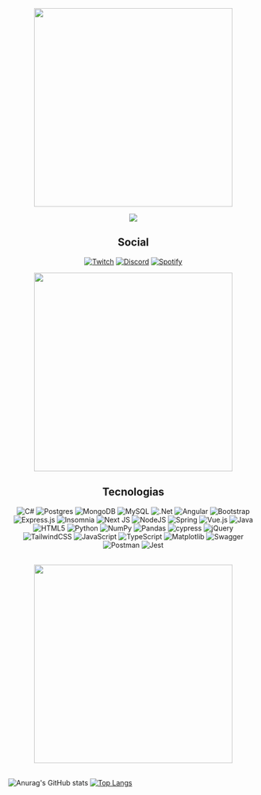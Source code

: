 <div align = "center">
<img src="https://media1.giphy.com/media/v1.Y2lkPTc5MGI3NjExODBnN2gzYmU0M29hZjl4YzR1MHAxZGtmazRjZ2U2djR6amUyaXM4NyZlcD12MV9pbnRlcm5hbF9naWZfYnlfaWQmY3Q9Zw/eMpDBxxTzKety/giphy.webp" width = "400" />
</div>

<div align ="center">

![](https://komarev.com/ghpvc/?username=stevopablo&color=blueviolet)

</div>

<h2 align = "center">Social</h2>
<div align = "center">

[![Twitch](https://img.shields.io/badge/Twitch-%239146FF.svg?style=for-the-badge&logo=Twitch&logoColor=white)](https://www.twitch.tv/aynnier)
[![Discord](https://img.shields.io/badge/Discord-%235865F2.svg?style=for-the-badge&logo=discord&logoColor=white)]()
[![Spotify](https://img.shields.io/badge/Spotify-1ED760?style=for-the-badge&logo=spotify&logoColor=white)](https://open.spotify.com/playlist/28rjHkiHv7mIb2HIs1ab5w?si=87ce1fa774e649e2)

<img src="https://media1.giphy.com/media/v1.Y2lkPTc5MGI3NjExaWd1cGtycTV4azIzMXVjdmo1Y3puOHp3YmZ2d2Q0YXJjc3c0YmVzeiZlcD12MV9pbnRlcm5hbF9naWZfYnlfaWQmY3Q9Zw/z7wIVXPnpm1DiJDdsU/giphy.webp" width = "400"/>

</div>
<!-- ### Skills -->
<h2 align = "center">Tecnologias</h2>


<div align ="center">

<p align="left">
 
  ![C#](https://img.shields.io/badge/c%23-%23239120.svg?style=for-the-badge&logo=csharp&logoColor=white)
  ![Postgres](https://img.shields.io/badge/postgres-%23316192.svg?style=for-the-badge&logo=postgresql&logoColor=white)
  ![MongoDB](https://img.shields.io/badge/MongoDB-%234ea94b.svg?style=for-the-badge&logo=mongodb&logoColor=white)
  ![MySQL](https://img.shields.io/badge/mysql-4479A1.svg?style=for-the-badge&logo=mysql&logoColor=white)
  ![.Net](https://img.shields.io/badge/.NET-5C2D91?style=for-the-badge&logo=.net&logoColor=white)
  ![Angular](https://img.shields.io/badge/angular-%23DD0031.svg?style=for-the-badge&logo=angular&logoColor=white)
  ![Bootstrap](https://img.shields.io/badge/bootstrap-%238511FA.svg?style=for-the-badge&logo=bootstrap&logoColor=white)
  ![Express.js](https://img.shields.io/badge/express.js-%23404d59.svg?style=for-the-badge&logo=express&logoColor=%2361DAFB)
  ![Insomnia](https://img.shields.io/badge/Insomnia-black?style=for-the-badge&logo=insomnia&logoColor=5849BE)
  ![Next JS](https://img.shields.io/badge/Next-black?style=for-the-badge&logo=next.js&logoColor=white)
  ![NodeJS](https://img.shields.io/badge/node.js-6DA55F?style=for-the-badge&logo=node.js&logoColor=white)
  ![Spring](https://img.shields.io/badge/spring-%236DB33F.svg?style=for-the-badge&logo=spring&logoColor=white)
  ![Vue.js](https://img.shields.io/badge/vuejs-%2335495e.svg?style=for-the-badge&logo=vuedotjs&logoColor=%234FC08D)
  ![Java](https://img.shields.io/badge/java-%23ED8B00.svg?style=for-the-badge&logo=openjdk&logoColor=white)
  ![HTML5](https://img.shields.io/badge/html5-%23E34F26.svg?style=for-the-badge&logo=html5&logoColor=white)
  ![Python](https://img.shields.io/badge/python-3670A0?style=for-the-badge&logo=python&logoColor=ffdd54)
  ![NumPy](https://img.shields.io/badge/numpy-%23013243.svg?style=for-the-badge&logo=numpy&logoColor=white)
  ![Pandas](https://img.shields.io/badge/pandas-%23150458.svg?style=for-the-badge&logo=pandas&logoColor=white)
  ![cypress](https://img.shields.io/badge/-cypress-%23E5E5E5?style=for-the-badge&logo=cypress&logoColor=058a5e)
  ![jQuery](https://img.shields.io/badge/jquery-%230769AD.svg?style=for-the-badge&logo=jquery&logoColor=white)
  ![TailwindCSS](https://img.shields.io/badge/tailwindcss-%2338B2AC.svg?style=for-the-badge&logo=tailwind-css&logoColor=white)
  ![JavaScript](https://img.shields.io/badge/javascript-%23323330.svg?style=for-the-badge&logo=javascript&logoColor=%23F7DF1E)
  ![TypeScript](https://img.shields.io/badge/typescript-%23007ACC.svg?style=for-the-badge&logo=typescript&logoColor=white)
  ![Matplotlib](https://img.shields.io/badge/Matplotlib-%23ffffff.svg?style=for-the-badge&logo=Matplotlib&logoColor=black)
  ![Swagger](https://img.shields.io/badge/-Swagger-%23Clojure?style=for-the-badge&logo=swagger&logoColor=white)
  ![Postman](https://img.shields.io/badge/Postman-FF6C37?style=for-the-badge&logo=postman&logoColor=white)
  ![Jest](https://img.shields.io/badge/-jest-%23C21325?style=for-the-badge&logo=jest&logoColor=white)
  
</p>

</div>
<br>

<div align = "center">
<img src="https://media0.giphy.com/media/v1.Y2lkPTc5MGI3NjExbGs3bmpqejNhMHl3d2JkdXpjMzJsMm9lcjBreTdoaW53cmRsYWhxayZlcD12MV9naWZzX3NlYXJjaCZjdD1n/c0PX1PqTeqhbtKMekM/200.webp" width = "400">
</div>

<br>


<div display = "flex">

![Anurag's GitHub stats](https://github-readme-stats.vercel.app/api?username=stevopablo&show_icons=true&theme=dark)
[![Top Langs](https://github-readme-stats.vercel.app/api/top-langs/?username=stevopablo&layout=donut)](https://github.com/stevopablo/github-readme-stats)
</div>
